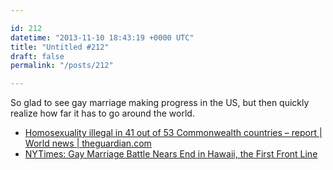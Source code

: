 ```yaml
---

id: 212
datetime: "2013-11-10 18:43:19 +0000 UTC"
title: "Untitled #212"
draft: false
permalink: "/posts/212"

---
```


So glad to see gay marriage making progress in the US, but then quickly realize how far it has to go around the world. 

 
 * [Homosexuality illegal in 41 out of 53 Commonwealth countries – report | World news | theguardian.com](http://www.theguardian.com/world/2013/nov/10/homosexuality-illegal-in-41-out-of-53-commonwealth-countries-report)
 * [NYTimes: Gay Marriage Battle Nears End in Hawaii, the First Front Line](http://nyti.ms/1adEpZH)


